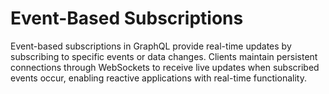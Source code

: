 # Event-Based Subscriptions

Event-based subscriptions in GraphQL provide real-time updates by subscribing to specific events or data changes. Clients maintain persistent connections through WebSockets to receive live updates when subscribed events occur, enabling reactive applications with real-time functionality.
